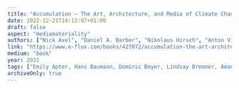 ```yaml
---
title: "Accumulation – The Art, Architecture, and Media of Climate Change"
date: 2022-12-21T14:12:07+01:00
draft: false
aspect: "mediamateriality"
authors: ["Nick Axel", "Daniel A. Barber", "Nikolaus Hirsch", "Anton Vidokle"]
link: "https://www.e-flux.com/books/427072/accumulation-the-art-architecture-and-media-of-climate-change/"
medium: "book"
year: 2022
tags: ["Emily Apter, Hans Baumann, Dominic Boyer, Lindsay Bremner, Amanda Boetzkes, Nerea Calvillo, Wendy Hui Kyong Chun, Beth Cullen, T. J. Demos, Jeff Diamanti, Jennifer Ferng, Jennifer Gabrys, Ian Gray, Gökçe Günel, Orit Halpern, Gabrielle Hecht, Cymene Howe, Robin Kelsey, Bruno Latour, Stephanie LeMenager, Nashin Mahtani, Kiel Moe, Hannah le Roux, Karen Pinkus, Stephanie Wakefield, McKenzie Wark, and Kathryn Yusoff"]
archiveOnly: true
---
```

